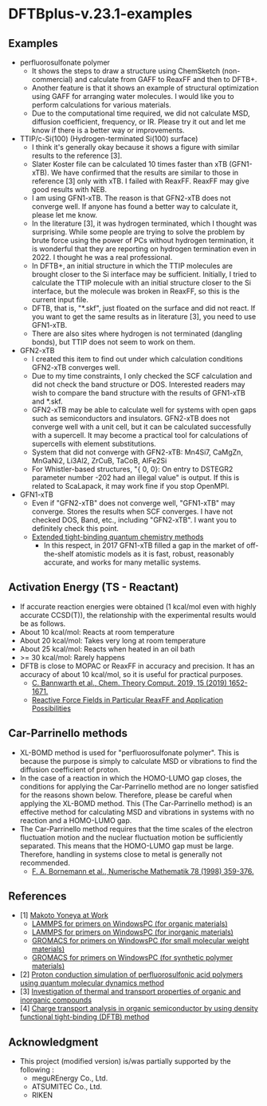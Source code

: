# DFTBplus-v.23.1-examples


## Examples ######################################
- perfluorosulfonate polymer
  + It shows the steps to draw a structure using ChemSketch (non-commercial) and calculate from GAFF to ReaxFF and then to DFTB+.
  + Another feature is that it shows an example of structural optimization using GAFF for arranging water molecules. I would like you to perform calculations for various materials.
  + Due to the computational time required, we did not calculate MSD, diffusion coefficient, frequency, or IR. Please try it out and let me know if there is a better way or improvements.
- TTIP/c-Si(100) (Hydrogen-terminated Si(100) surface)
  + I think it's generally okay because it shows a figure with similar results to the reference [3].
  + Slater Koster file can be calculated 10 times faster than xTB (GFN1-xTB). We have confirmed that the results are similar to those in reference [3] only with xTB. I failed with ReaxFF. ReaxFF may give good results with NEB.
  + I am using GFN1-xTB. The reason is that GFN2-xTB does not converge well. If anyone has found a better way to calculate it, please let me know.
  + In the literature [3], it was hydrogen terminated, which I thought was surprising. While some people are trying to solve the problem by brute force using the power of PCs without hydrogen termination, it is wonderful that they are reporting on hydrogen termination even in 2022. I thought he was a real professional.
  + In DFTB+, an initial structure in which the TTIP molecules are brought closer to the Si interface may be sufficient. Initially, I tried to calculate the TTIP molecule with an initial structure closer to the Si interface, but the molecule was broken in ReaxFF, so this is the current input file.
  + DFTB, that is, "*.skf", just floated on the surface and did not react. If you want to get the same results as in literature [3], you need to use GFN1-xTB.
  + There are also sites where hydrogen is not terminated (dangling bonds), but TTIP does not seem to work on them.
- GFN2-xTB
  + I created this item to find out under which calculation conditions GFN2-xTB converges well.
  + Due to my time constraints, I only checked the SCF calculation and did not check the band structure or DOS. Interested readers may wish to compare the band structure with the results of GFN1-xTB and *.skf.
  + GFN2-xTB may be able to calculate well for systems with open gaps such as semiconductors and insulators. GFN2-xTB does not converge well with a unit cell, but it can be calculated successfully with a supercell. It may become a practical tool for calculations of supercells with element substitutions.
  + System that did not converge with GFN2-xTB: Mn4Si7, CaMgZn, MnGaNi2, Li3Al2, ZrCuB, TaCoB, AlFe2Si
  + For Whistler-based structures, "{ 0, 0}: On entry to DSTEGR2 parameter number -202 had an illegal value" is output. If this is related to ScaLapack, it may work fine if you stop OpenMPI.
- GFN1-xTB
  + Even if "GFN2-xTB" does not converge well, "GFN1-xTB" may converge. Stores the results when SCF converges. I have not checked DOS, Band, etc., including "GFN2-xTB". I want you to definitely check this point.
  + [Extended tight-binding quantum chemistry methods](https://doi.org/10.1002/wcms.1493)
    +  In this respect, in 2017 GFN1-xTB filled a gap in the market of off-the-shelf atomistic models as it is fast, robust, reasonably accurate, and works for many metallic systems.
  
## Activation Energy (TS - Reactant) ######################################
- If accurate reaction energies were obtained (1 kcal/mol even with highly accurate CCSD(T)), the relationship with the experimental results would be as follows.
- About 10 kcal/mol: Reacts at room temperature
- About 20 kcal/mol: Takes very long at room temperature
- About 25 kcal/mol: Reacts when heated in an oil bath
- \>= 30 kcal/mol: Rarely happens
- DFTB is close to MOPAC or ReaxFF in accuracy and precision. It has an accuracy of about 10 kcal/mol, so it is useful for practical purposes.
  + [C. Bannwarth et al., Chem. Theory Comput. 2019, 15 (2019) 1652-1671.](https://doi.org/10.1021/acs.jctc.8b01176)
  + [Reactive Force Fields in Particular ReaxFF and Application Possibilities](https://www.tu-chemnitz.de/physik/CPHYS/Conferences/EL/EL2010/presentations/schonfelder.t.10.reactive.0701.pdf)

## Car-Parrinello methods ######################################
- XL-BOMD method is used for "perfluorosulfonate polymer". This is because the purpose is simply to calculate MSD or vibrations to find the diffusion coefficient of proton.
- In the case of a reaction in which the HOMO-LUMO gap closes, the conditions for applying the Car-Parrinello method are no longer satisfied for the reasons shown below. Therefore, please be careful when applying the XL-BOMD method. This (The Car-Parrinello method) is an effective method for calculating MSD and vibrations in systems with no reaction and a HOMO-LUMO gap.
- The Car-Parrinello method requires that the time scales of the electron fluctuation motion and the nuclear fluctuation motion be sufficiently separated. This means that the HOMO-LUMO gap must be large. Therefore, handling in systems close to metal is generally not recommended.
  + [F. A. Bornemann et al., Numerische Mathematik 78 (1998) 359-376.](https://doi.org/10.1007/s002110050316)


## References ######################################
- [1] [Makoto Yoneya at Work](https://makoto-yoneya.github.io/)
  + [LAMMPS for primers on WindowsPC (for organic materials)](https://makoto-yoneya.github.io/LAMMPS-organics/)
  + [LAMMPS for primers on WindowsPC (for inorganic materials)](https://makoto-yoneya.github.io/LAMMPS-inorganics/)
  + [GROMACS for primers on WindowsPC (for small molecular weight materials)](https://makoto-yoneya.github.io/MDforPRIMERS/)
  + [GROMACS for primers on WindowsPC (for synthetic polymer materials)](https://makoto-yoneya.github.io/MDforPOLYMERS/)
- [2] [Proton conduction simulation of perfluorosulfonic acid polymers using quantum molecular dynamics method](http://molsci.center.ims.ac.jp/area/2007/bk2007/papers/3P057_w.pdf)
- [3] [Investigation of thermal and transport properties of organic and inorganic compounds](https://repository.kulib.kyoto-u.ac.jp/dspace/bitstream/2433/283169/1/scr_2023_48.pdf)
- [4] [Charge transport analysis in organic semiconductor by using density functional tight-binding (DFTB) method](http://molsci.center.ims.ac.jp/area/2015/PDF/pdf/3P040_m.pdf)

## Acknowledgment ######################################
- This project (modified version) is/was partially supported by the following :
  + meguREnergy Co., Ltd.
  + ATSUMITEC Co., Ltd.
  + RIKEN